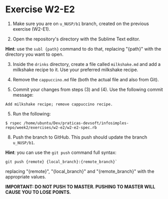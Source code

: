 # Exercise W2-E2

1. Make sure you are on `u_NUSP/b1` branch, created on the previous exercise (W2-E1).

2. Open the repository's directory with the Sublime Text editor.

  __Hint__: use the `subl {path}` command to do that, replacing "{path}" with the directory you want to open.

3. Inside the `drinks` directory, create a file called `milkshake.md` and add a milkshake recipe to it. Use your preferred milkshake recipe.

4. Remove the `cappuccino.md` file (both the actual file and also from Git).

5. Commit your changes from steps (3) and (4). Use the following commit message:

  ```
  Add milkshake recipe; remove cappuccino recipe.
  ```

5. Run the following:
  ```
  $ rspec /home/ubuntu/Dev/praticas-devsoft/infosimples-repo/week2/exercises/w2-e2/w2-e2-spec.rb
  ```

8. Push the branch to GitHub. This push should update the branch `u_NUSP/b1`.

  __Hint__: you can use the `git push` command full syntax:
  ```
  git push {remote} {local_branch}:{remote_branch}`
  ```
  replacing "{remote}", "{local_branch}" and "{remote_branch}" with the appropriate values.

  __IMPORTANT: DO NOT PUSH TO MASTER. PUSHING TO MASTER WILL CAUSE YOU TO LOSE POINTS.__
